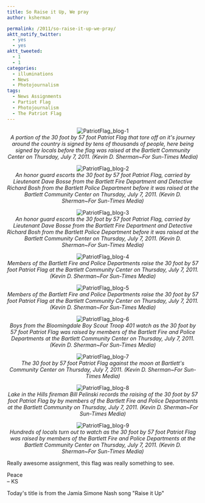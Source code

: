 ```yaml
---
title: So Raise it Up, We pray
author: ksherman

permalink: /2011/so-raise-it-up-we-pray/
aktt_notify_twitter:
  - yes
  - yes
aktt_tweeted:
  - 1
  - 1
categories:
  - illuminations
  - News
  - Photojournalism
tags:
  - News Assignments
  - Partiot Flag
  - Photojournalism
  - The Patriot Flag
---
```

<p style="text-align: center;">
  <img src="https://s3-us-west-2.amazonaws.com/assets.kshermphoto.com/2011PostsImages/July/PatriotFlag_blog-1.jpg" alt="PatriotFlag_blog-1" /><br /> <em>A portion of the 30 foot by 57 foot Patriot Flag that tore off on it's journey around the country is signed by tens of thousands of people, here being signed by locals before the flag was raised at the Bartlett Community Center on Thursday, July 7, 2011. (Kevin D. Sherman~For Sun-Times Media)</em>
</p>

<p style="text-align: center;">
  <img src="https://s3-us-west-2.amazonaws.com/assets.kshermphoto.com/2011PostsImages/July/PatriotFlag_blog-2.jpg" alt="PatriotFlag_blog-2" /><br /> <em>An honor guard escorts the 30 foot by 57 foot Patriot Flag, carried by Lieutenant Dave Bosse from the Bartlett Fire Department and Detective Richard Bosh from the Bartlett Police Department before it was raised at the Bartlett Community Center on Thursday, July 7, 2011. (Kevin D. Sherman~For Sun-Times Media)</em>
</p>

<p style="text-align: center;">
  <img src="https://s3-us-west-2.amazonaws.com/assets.kshermphoto.com/2011PostsImages/July/PatriotFlag_blog-3.jpg" alt="PatriotFlag_blog-3" /><br /> <em>An honor guard escorts the 30 foot by 57 foot Patriot Flag, carried by Lieutenant Dave Bosse from the Bartlett Fire Department and Detective Richard Bosh from the Bartlett Police Department before it was raised at the Bartlett Community Center on Thursday, July 7, 2011. (Kevin D. Sherman~For Sun-Times Media)</em>
</p>

<p style="text-align: center;">
  <img src="https://s3-us-west-2.amazonaws.com/assets.kshermphoto.com/2011PostsImages/July/PatriotFlag_blog-4.jpg" alt="PatriotFlag_blog-4" /><br /> <em>Members of the Bartlett Fire and Police Departments raise the 30 foot by 57 foot Patriot Flag at the Bartlett Community Center on Thursday, July 7, 2011. (Kevin D. Sherman~For Sun-Times Media)</em>
</p>

<p style="text-align: center;">
  <img src="https://s3-us-west-2.amazonaws.com/assets.kshermphoto.com/2011PostsImages/July/PatriotFlag_blog-5.jpg" alt="PatriotFlag_blog-5" /><br /> <em>Members of the Bartlett Fire and Police Departments raise the 30 foot by 57 foot Patriot Flag at the Bartlett Community Center on Thursday, July 7, 2011. (Kevin D. Sherman~For Sun-Times Media)</em>
</p>

<p style="text-align: center;">
  <img src="https://s3-us-west-2.amazonaws.com/assets.kshermphoto.com/2011PostsImages/July/PatriotFlag_blog-6.jpg" alt="PatriotFlag_blog-6" /><br /> <em>Boys from the Bloomingdale Boy Scout Troop 401 watch as the 30 foot by 57 foot Patriot Flag was raised by members of the Bartlett Fire and Police Departments at the Bartlett Community Center on Thursday, July 7, 2011. (Kevin D. Sherman~For Sun-Times Media)</em>
</p>

<p style="text-align: center;">
  <img src="https://s3-us-west-2.amazonaws.com/assets.kshermphoto.com/2011PostsImages/July/PatriotFlag_blog-7.jpg" alt="PatriotFlag_blog-7" /><br /> <em>The 30 foot by 57 foot Patriot Flag against the moon at Bartlett's Community Center on Thursday, July 7, 2011. (Kevin D. Sherman~For Sun-Times Media)</em>
</p>

<p style="text-align: center;">
  <img src="https://s3-us-west-2.amazonaws.com/assets.kshermphoto.com/2011PostsImages/July/PatriotFlag_blog-8.jpg" alt="PatriotFlag_blog-8" /><br /> <em>Lake in the Hills fireman Bill Pelinski records the raising of the 30 foot by 57 foot Patriot Flag by by members of the Bartlett Fire and Police Departments at the Bartlett Community on Thursday, July 7, 2011. (Kevin D. Sherman~For Sun-Times Media)</em>
</p>

<p style="text-align: center;">
  <img src="https://s3-us-west-2.amazonaws.com/assets.kshermphoto.com/2011PostsImages/July/PatriotFlag_blog-9.jpg" alt="PatriotFlag_blog-9" /><br /> <em>Hundreds of locals turn out to watch as the 30 foot by 57 foot Patriot Flag was raised by members of the Bartlett Fire and Police Departments at the Bartlett Community Center on Thursday, July 7, 2011. (Kevin D. Sherman~For Sun-Times Media)</em>
</p>

Really awesome assignment, this flag was really something to see.

Peace  
– KS

Today's title is from the Jamia Simone Nash song "Raise it Up"